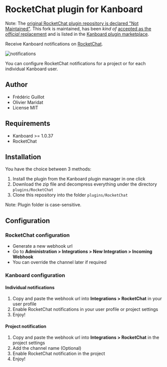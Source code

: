 RocketChat plugin for Kanboard
==============================

Note: The [original RocketChat plugin repository is declared "Not Maintained"](https://github.com/kanboard/plugin-rocketchat). This fork is maintained, has been *kind of* [accepted as the *official* replacement](https://github.com/kanboard/website/pull/255#event-4071181618) and is listed in the [Kanboard plugin marketplace](https://kanboard.org/plugins.html).

Receive Kanboard notifications on [RocketChat](https://rocket.chat/).

![notifications](https://user-images.githubusercontent.com/953989/101069206-f9136b80-3599-11eb-8e7d-ffffe1c29b11.png)

You can configure RocketChat notifications for a project or for each individual Kanboard user.

Author
------

- Frédéric Guillot
- Olivier Maridat
- License MIT

Requirements
------------

- Kanboard >= 1.0.37
- RocketChat

Installation
------------

You have the choice between 3 methods:

1. Install the plugin from the Kanboard plugin manager in one click
2. Download the zip file and decompress everything under the directory `plugins/RocketChat`
3. Clone this repository into the folder `plugins/RocketChat`

Note: Plugin folder is case-sensitive.

Configuration
-------------

### RocketChat configuration

- Generate a new webhook url
- Go to **Administration > Integrations > New Integration > Incoming Webhook**
- You can override the channel later if required

### Kanboard configuration

#### Individual notifications

1. Copy and paste the webhook url into **Integrations > RocketChat** in your
   user profile 
2. Enable RocketChat notifications in your user profile or project settings
3. Enjoy!

#### Project notification

1. Copy and paste the webhook url into **Integrations > RocketChat** in the
   project settings
2. Add the channel name (Optional)
3. Enable RocketChat notification in the project
4. Enjoy!
